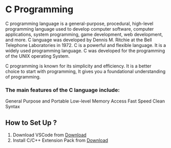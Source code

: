 # C Programming

C programming language is a general-purpose, procedural, high-level programming language used to develop computer software, computer applications, system programming, game development, web development, and more. 
C language was developed by Dennis M. Ritchie at the Bell Telephone Laboratories in 1972. 
C is a powerful and flexible language. It is a widely used programming language. C was developed for the programming of the UNIX operating System.

C programming is known for its simplicity and efficiency. It is a better choice to start with programming, It gives you a foundational understanding of programming.

### The main features of the C language include:
General Purpose and Portable
Low-level Memory Access
Fast Speed
Clean Syntax

## How to Set Up ?

1. Download VSCode from [Download](https://code.visualstudio.com/download)
2. Install C/C++ Extension Pack from [Download](https://marketplace.visualstudio.com/items?itemName=ms-vscode.cpptools-extension-pack)
